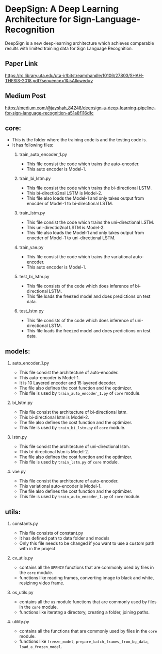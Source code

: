 # DeepSign: A Deep Learning Architecture for Sign-Language-Recognition
DeepSign is a new deep-learning architecture which achieves comparable results with limited training data for Sign Language Recognition.

## Paper Link
https://rc.library.uta.edu/uta-ir/bitstream/handle/10106/27803/SHAH-THESIS-2018.pdf?sequence=1&isAllowed=y

## Medium Post
https://medium.com/@jayshah_84248/deepsign-a-deep-learning-pipeline-for-sign-language-recognition-a51a8f116dfc

## core:

- This is the folder where the training code is and the testing code is.  
- It has following files:  
   1. train_auto_encoder_1.py
      - This file consist the code which trains the auto-encoder.
      - This auto encoder is Model-1.
      
   2. train_bi_lstm.py
      - This file consist the code which trains the bi-directional LSTM.
      - This bi-directio2nal LSTM is Model-2.
      - This file also loads the Model-1 and only takes output from enocder of Model-1 to bi-directional LSTM.
      
   3. train_lstm.py
      - This file consist the code which trains the uni-directional LSTM.
      - This uni-directio2nal LSTM is Model-2.
      - This file also loads the Model-1 and only takes output from enocder of Model-1 to uni-directional LSTM.
      
   4. train_vae.py
      - This file consist the code which trains the variational auto-encoder.
      - This auto encoder is Model-1.
      
   5. test_bi_lstm.py
      - This file consists of the code which does inference of bi-directional LSTM.
      - This file loads the freezed model and does predictions on test data.
      
   6. test_lstm.py
      - This file consists of the code which does inference of uni-directional LSTM.
      - This file loads the freezed model and does predictions on test data.

## models:
   1. auto_encoder_1.py
      - This file consist the architecture of auto-encoder.
      - This auto-encoder is Model-1.   
      - It is 10 Layered encoder and 15 layered decoder.
      - The file also defines the cost function and the optimizer.
      - This file is used by `train_auto_encoder_1.py` of `core` module.
      
   2. bi_lstm.py
      - This file consist the architecture of bi-directional lstm.
      - This  bi-directional lstm is Model-2.   
      - The file also defines the cost function and the optimizer.
      - This file is used by `train_bi_lstm.py` of `core` module.
   
   3. lstm.py
      - This file consist the architecture of uni-directional lstm.
      - This  bi-directional lstm is Model-2.   
      - The file also defines the cost function and the optimizer.
      - This file is used by `train_lstm.py` of `core` module.
      
   4. vae.py
      - This file consist the architecture of auto-encoder.
      - This variational auto-encoder is Model-1.   
      - The file also defines the cost function and the optimizer.
      - This file is used by `train_auto_encoder_1.py` of `core` module.
      
## utils:
   1. constants.py
      - This file consists of constant.py
      - It has defined path to data folder and models
      - Only this file needs to be changed if you want to use a custom path with in the project
      
   2. cv_utils.py
      - contains all the `OPENCV` functions that are commonly used by files in the `core` module.
      - functions like reading frames, converting image to black and white, resizinng video frame.
      
   3. os_utils.py
      - contains all the `os` module functions that are commonly used by files in the `core` module.
      - functions like iteratng a directory, creating a folder, joining paths.
      
   4. utility.py
      - contains all the functions that are commonly used by files in the `core` module.
      - functions like `freeze_model`, `prepare_batch_frames_from_bg_data`, `load_a_frozen_model`.
      
      
      

      
